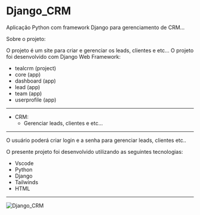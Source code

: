 # Django_CRM

Aplicação Python com framework Django para gerenciamento de CRM...

Sobre o projeto:

O projeto é um site para criar e gerenciar os leads, clientes e etc... O projeto foi desenvolvido com Django Web Framework:

- tealcrm (project)
- core (app)
- dashboard  (app)
- lead  (app)
- team  (app)
- userprofile  (app)

-----------------------------------------------------------------------------

- CRM:
    - Gerenciar leads, clientes e etc...

------------------------------------------------------------------------------

O usuário poderá criar login e a senha para gerenciar leads, clientes etc..


O presente projeto foi desenvolvido utilizando as seguintes tecnologias:

- Vscode
- Python
- Django
- Tailwinds
- HTML

-------------------------------------------------------------------------------

![Django_CRM](https://user-images.githubusercontent.com/43301551/233136872-9d83b80f-7d46-4d45-854c-e10984949e9b.jpg)


